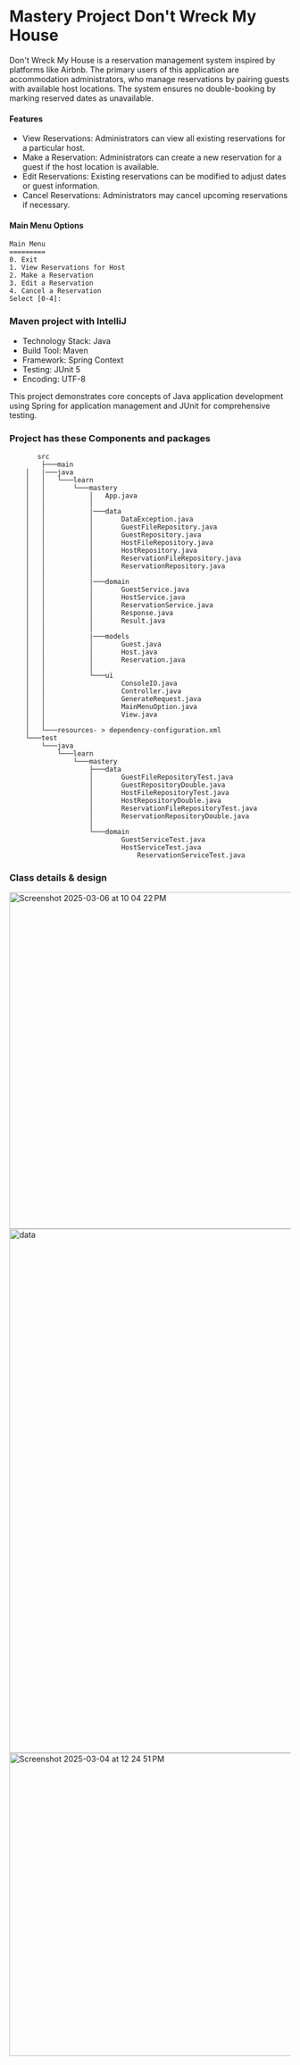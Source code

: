 # Mastery Project Don't Wreck My House
Don't Wreck My House is a reservation management system inspired by platforms like Airbnb. The primary users of this application are accommodation administrators, who manage reservations by pairing guests with available host locations. The system ensures no double-booking by marking reserved dates as unavailable.

#### Features
- View Reservations: Administrators can view all existing reservations for a particular host.
- Make a Reservation: Administrators can create a new reservation for a guest if the host location is available.
- Edit Reservations: Existing reservations can be modified to adjust dates or guest information.
- Cancel Reservations: Administrators may cancel upcoming reservations if necessary.

#### Main Menu Options

```
Main Menu
=========
0. Exit
1. View Reservations for Host
2. Make a Reservation
3. Edit a Reservation
4. Cancel a Reservation
Select [0-4]:

```

### Maven project with IntelliJ
- Technology Stack: Java
- Build Tool: Maven
- Framework: Spring Context
- Testing: JUnit 5
- Encoding: UTF-8

This project demonstrates core concepts of Java application development using Spring for application management and JUnit for comprehensive testing.

### Project has these Components and packages

```
       src
        ├───main
	│   |───java
	│   │   └───learn
	│   │       └───mastery
	│   │           │   App.java
	│   │           │
	│   │           |───data
	│   │           │       DataException.java
	│   │           │       GuestFileRepository.java
	│   │           │       GuestRepository.java
	│   │           │       HostFileRepository.java
	│   │           │       HostRepository.java
	│   │           │       ReservationFileRepository.java
	│   │           │       ReservationRepository.java
	│   │           │
	│   │           |───domain
	│   │           │       GuestService.java
	│   │           │       HostService.java
	│   │           │       ReservationService.java
	│   │           │       Response.java
	│   │           │       Result.java
	│   │           │
	│   │           |───models
	│   │           │       Guest.java
	│   │           │       Host.java
	│   │           │       Reservation.java    
	│   │           │
	│   │           └───ui
	│   │                   ConsoleIO.java
	│   │                   Controller.java
	│   │                   GenerateRequest.java
	│   │                   MainMenuOption.java
	│   │                   View.java
	│   │
	│   └───resources- > dependency-configuration.xml
	└───test
	    └───java
	        └───learn
	            └───mastery
	                ├───data
	                │       GuestFileRepositoryTest.java
	                │       GuestRepositoryDouble.java
	                │       HostFileRepositoryTest.java
	                │       HostRepositoryDouble.java
	                │       ReservationFileRepositoryTest.java
	                │       ReservationRepositoryDouble.java
	                │
	                └───domain
	                        GuestServiceTest.java
	                        HostServiceTest.java
                                ReservationServiceTest.java

```

### Class details & design

<img width="603" alt="Screenshot 2025-03-06 at 10 04 22 PM" src="https://github.com/user-attachments/assets/0c970472-1cb3-439e-af94-25ce82797a40" />

<img width="939" alt="data" src="https://github.com/user-attachments/assets/07bb16ed-befa-407f-94e4-0fe4d4b08df5" />

<img width="543" alt="Screenshot 2025-03-04 at 12 24 51 PM" src="https://github.com/user-attachments/assets/698e53eb-670c-4d0e-b417-ec7095b7570e" />



